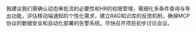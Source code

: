 我建议我们需确认动态审批流的必要性和HR的权限管理，需细化多条件查询与导出功能，评估移动端通知的个性化需求，建立RAG知识库的反馈机制，确保MCP协议的数据安全和自动化部署的告警系统。尽快召开项目初步讨论会议。
